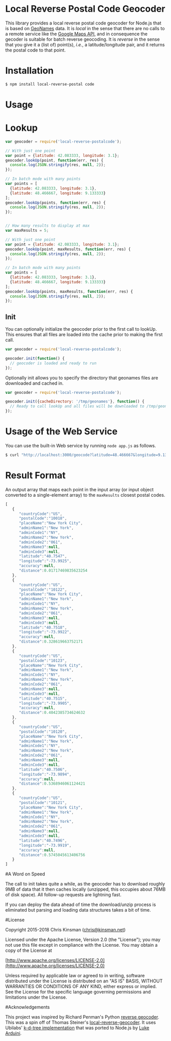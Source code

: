 # Local Reverse Postal Code Geocoder

This library provides a local reverse postal code geocoder for Node.js that is based on
[GeoNames](http://download.geonames.org/export/zip/) data. It is *local*
in the sense that there are no calls to a remote service like the
[Google Maps API](https://developers.google.com/maps/documentation/javascript/geocoding#ReverseGeocoding),
and in consequence the gecoder is suitable for batch reverse geocoding.
It is *reverse* in the sense that you give it a (list of) point(s), *i.e.*,
a latitude/longitude pair, and it returns the postal code to that point.

# Installation

```bash
$ npm install local-reverse-postal code
```

# Usage

# Lookup

```javascript
var geocoder = require('local-reverse-postalcode');

// With just one point
var point = {latitude: 42.083333, longitude: 3.1};
geocoder.lookUp(point, function(err, res) {
  console.log(JSON.stringify(res, null, 2));
});

// In batch mode with many points
var points = [
  {latitude: 42.083333, longitude: 3.1},
  {latitude: 48.466667, longitude: 9.133333}
];
geocoder.lookUp(points, function(err, res) {
  console.log(JSON.stringify(res, null, 2));
});


// How many results to display at max
var maxResults = 5;

// With just one point
var point = {latitude: 42.083333, longitude: 3.1};
geocoder.lookUp(point, maxResults, function(err, res) {
  console.log(JSON.stringify(res, null, 2));
});

// In batch mode with many points
var points = [
  {latitude: 42.083333, longitude: 3.1},
  {latitude: 48.466667, longitude: 9.133333}
];
geocoder.lookUp(points, maxResults, function(err, res) {
  console.log(JSON.stringify(res, null, 2));
});
```

## Init

You can optionally initialize the geocoder prior to the first call to lookUp.  This ensures
that all files are loaded into the cache prior to making the first call. 

```javascript
var geocoder = require('local-reverse-postalcode');

geocoder.init(function() {
  // geocoder is loaded and ready to run
});
```

Optionally init allows you to specify the directory that geonames files are downloaded and cached in.

```javascript
var geocoder = require('local-reverse-postalcode');

geocoder.init({cacheDirectory: '/tmp/geonames'}, function() {
  // Ready to call lookUp and all files will be downloaded to /tmp/geonames
});

```

# Usage of the Web Service

You can use the built-in Web service by running `node app.js` as follows.

```bash
$ curl "http://localhost:3000/geocode?latitude=48.466667&longitude=9.133333"
```

# Result Format

An output array that maps each point in the input array (or input object converted to a single-element array) to the `maxResults` closest postal codes.

```javascript
[
   {
      "countryCode":"US",
      "postalCode":"10018",
      "placeName":"New York City",
      "adminName1":"New York",
      "adminCode1":"NY",
      "adminName2":"New York",
      "adminCode2":"061",
      "adminName3":null,
      "adminCode3":null,
      "latitude":"40.7547",
      "longitude":"-73.9925",
      "accuracy":null,
      "distance":0.01717469835623254
   },
   {
      "countryCode":"US",
      "postalCode":"10122",
      "placeName":"New York City",
      "adminName1":"New York",
      "adminCode1":"NY",
      "adminName2":"New York",
      "adminCode2":"061",
      "adminName3":null,
      "adminCode3":null,
      "latitude":"40.7518",
      "longitude":"-73.9922",
      "accuracy":null,
      "distance":0.328619663752171
   },
   {
      "countryCode":"US",
      "postalCode":"10123",
      "placeName":"New York City",
      "adminName1":"New York",
      "adminCode1":"NY",
      "adminName2":"New York",
      "adminCode2":"061",
      "adminName3":null,
      "adminCode3":null,
      "latitude":"40.7515",
      "longitude":"-73.9905",
      "accuracy":null,
      "distance":0.4042385734624632
   },
   {
      "countryCode":"US",
      "postalCode":"10120",
      "placeName":"New York City",
      "adminName1":"New York",
      "adminCode1":"NY",
      "adminName2":"New York",
      "adminCode2":"061",
      "adminName3":null,
      "adminCode3":null,
      "latitude":"40.7506",
      "longitude":"-73.9894",
      "accuracy":null,
      "distance":0.5368946061124421
   },
   {
      "countryCode":"US",
      "postalCode":"10121",
      "placeName":"New York City",
      "adminName1":"New York",
      "adminCode1":"NY",
      "adminName2":"New York",
      "adminCode2":"061",
      "adminName3":null,
      "adminCode3":null,
      "latitude":"40.7496",
      "longitude":"-73.9919",
      "accuracy":null,
      "distance":0.5745045613406756
   }
]
```

#A Word on Speed

The call to init takes quite a while, as the geocoder has to download roughly
9MB of data that it then caches locally (unzipped, this occupies about 76MB
of disk space). All follow-up requests are lightning fast.

If you can deploy the data ahead of time the download/unzip process is eliminated 
but parsing and loading data structures takes a bit of time.


#License

Copyright 2015-2018 Chris Kinsman (chris@kinsman.net)

Licensed under the Apache License, Version 2.0 (the "License");
you may not use this file except in compliance with the License.
You may obtain a copy of the License at

[http://www.apache.org/licenses/LICENSE-2.0](http://www.apache.org/licenses/LICENSE-2.0)

Unless required by applicable law or agreed to in writing, software
distributed under the License is distributed on an "AS IS" BASIS,
WITHOUT WARRANTIES OR CONDITIONS OF ANY KIND, either express or implied.
See the License for the specific language governing permissions and
limitations under the License.

#Acknowledgements

This project was inspired by Richard Penman's Python
[reverse geocoder](https://bitbucket.org/richardpenman/reverse_geocode/).
This was a spin off of Thomas Steiner's [local-reverse-geocoder](https://github.com/tomayac/local-reverse-geocoder).
It uses Ubilabs' [k-d-tree implementation](https://github.com/ubilabs/kd-tree-javascript)
that was ported to Node.js by [Luke Arduini](https://github.com/luk-/node-kdt).
